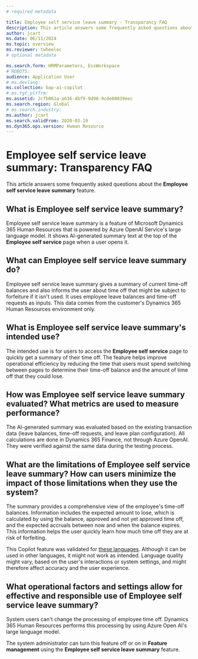 ```yaml
---
# required metadata

title: Employee self service leave summary - Transparancy FAQ
description: This article answers some frequently asked questions about the Employee self service leave summary feature.
author: jcart
ms.date: 06/11/2024
ms.topic: overview
ms.reviewer: twheeloc
# optional metadata

ms.search.form: HRMParameters, EssWorkspace
# ROBOTS: 
audience: Application User
# ms.devlang: 
ms.collection: bap-ai-copilot
# ms.tgt_pltfrm: 
ms.assetid: 2cfb061a-a616-4bf9-9d98-9cde00039eec
ms.search.region: Global
# ms.search.industry: 
ms.author: jcart
ms.search.validFrom: 2020-03-19
ms.dyn365.ops.version: Human Resource
---
```


# Employee self service leave summary: Transparency FAQ

This article answers some frequently asked questions about the **Employee self service leave summary** feature.

## What is Employee self service leave summary?

Employee self service leave summary is a feature of Microsoft Dynamics 365 Human Resources that is powered by Azure OpenAI Service's large language model. It shows AI-generated summary text at the top of the **Employee self service** page when a user opens it.

## What can Employee self service leave summary do?

Employee self service leave summary gives a summary of current time-off balances and also informs the user about time off that might be subject to forfeiture if it isn't used. It uses employee leave balances and time-off requests as inputs. This data comes from the customer's Dynamics 365 Human Resources environment only.

## What is Employee self service leave summary's intended use?

The intended use is for users to access the **Employee self service** page to quickly get a summary of their time off. The feature helps improve operational efficiency by reducing the time that users must spend switching between pages to determine their time-off balance and the amount of time off that they could lose.

## How was Employee self service leave summary evaluated? What metrics are used to measure performance?

The AI-generated summary was evaluated based on the existing transaction data (leave balances, time-off requests, and leave plan configuration). All calculations are done in Dynamics 365 Finance, not through Azure OpenAI. They were verified against the same data during the testing process.

## What are the limitations of Employee self service leave summary? How can users minimize the impact of those limitations when they use the system?

The summary provides a comprehensive view of the employee's time-off balances. Information includes the expected amount to lose, which is calculated by using the balance, approved and not yet approved time off, and the expected accruals between now and when the balance expires. This information helps the user quickly learn how much time off they are at risk of forfeiting.

This Copilot feature was validated for [these languages](https://go.microsoft.com/fwlink/?linkid=2270154). Although it can be used in other languages, it might not work as intended. Language quality might vary, based on the user's interactions or system settings, and might therefore affect accuracy and the user experience.

## What operational factors and settings allow for effective and responsible use of Employee self service leave summary?

System users can't change the processing of employee time off. Dynamics 365 Human Resources performs this processing by using Azure Open AI's large language model.

The system administrator can turn this feature off or on in **Feature management** using the **Employee self service leave summary** feature.
